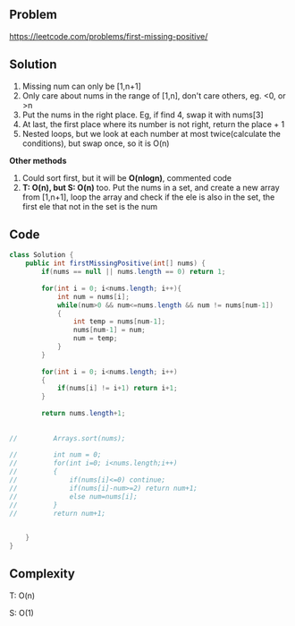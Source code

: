 ## Problem
https://leetcode.com/problems/first-missing-positive/

## Solution
1. Missing num can only be [1,n+1]
2. Only care about nums in the range of [1,n], don't care others, eg. <0, or >n
3. Put the nums in the right place. Eg, if find 4, swap it with nums[3]
4. At last, the first place where its number is not right, return the place + 1
5. Nested loops, but we look at each number at most twice(calculate the conditions), but swap once, so it is O(n)

**Other methods**
1. Could sort first, but it will be **O(nlogn)**, commented code
2. **T: O(n), but S: O(n)** too. Put the nums in a set, and create a new array from [1,n+1], loop the array and check if the ele is also in the set, the first ele that not in the set is the num


## Code
```java
class Solution {
    public int firstMissingPositive(int[] nums) {
        if(nums == null || nums.length == 0) return 1;
        
        for(int i = 0; i<nums.length; i++){
            int num = nums[i];
            while(num>0 && num<=nums.length && num != nums[num-1])
            {
                int temp = nums[num-1];
                nums[num-1] = num;
                num = temp;
            }
        }
        
        for(int i = 0; i<nums.length; i++)
        {
            if(nums[i] != i+1) return i+1;
        }
        
        return nums.length+1;
        
        
//         Arrays.sort(nums);
        
//         int num = 0;
//         for(int i=0; i<nums.length;i++)
//         {
//             if(nums[i]<=0) continue;
//             if(nums[i]-num>=2) return num+1;
//             else num=nums[i];
//         }
//         return num+1;

        
    }
}

```

## Complexity
T: O(n)

S: O(1) 